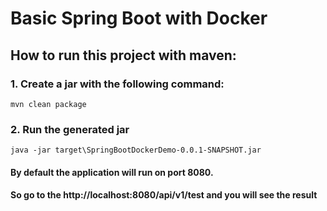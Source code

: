 # Basic Spring Boot with Docker

## How to run this project with maven:
### 1. Create a jar with the following command:
```
mvn clean package
```
### 2. Run the generated jar
```
java -jar target\SpringBootDockerDemo-0.0.1-SNAPSHOT.jar
```
#### By default the application will run on port 8080. 
#### So go to the http://localhost:8080/api/v1/test and you will see the result